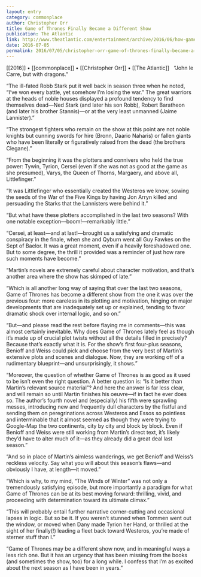 ```yaml
---
layout: entry
category: commonplace
author: Christopher Orr
title: Game of Thrones Finally Became a Different Show
publication: The Atlantic
link: http://www.theatlantic.com/entertainment/archive/2016/06/how-game-of-thrones-became-a-different-show/489305/
date: 2016-07-05
permalink: 2016/07/05/christopher-orr-game-of-thrones-finally-became-a-different-show
---
```


[[2016]] • [[commonplace]] • [[Christopher Orr]] • [[The Atlantic]]
 
“John le Carre, but with dragons.”

“The ill-fated Robb Stark put it well back in season three when he noted, “I’ve won every battle, yet somehow I’m losing the war.” The great warriors at the heads of noble houses displayed a profound tendency to find themselves dead—Ned Stark (and later his son Robb), Robert Baratheon (and later his brother Stannis)—or at the very least unmanned (Jaime Lannister).”

“The strongest fighters who remain on the show at this point are not noble knights but cunning swords for hire (Bronn, Daario Naharis) or fallen giants who have been literally or figuratively raised from the dead (the brothers Clegane).”

“From the beginning it was the plotters and connivers who held the true power: Tywin, Tyrion, Cersei (even if she was not as good at the game as she presumed), Varys, the Queen of Thorns, Margaery, and above all, Littlefinger.”

“It was Littlefinger who essentially created the Westeros we know, sowing the seeds of the War of the Five Kings by having Jon Arryn killed and persuading the Starks that the Lannisters were behind it.”

“But what have these plotters accomplished in the last two seasons? With one notable exception—boom!—remarkably little.”

“Cersei, at least—and at last!—brought us a satisfying and dramatic conspiracy in the finale, when she and Qyburn went all Guy Fawkes on the Sept of Baelor. It was a great moment, even if a heavily foreshadowed one. But to some degree, the thrill it provided was a reminder of just how rare such moments have become.”

“Martin’s novels are extremely careful about character motivation, and that’s another area where the show has skimped of late.”

“Which is all another long way of saying that over the last two seasons, Game of Thrones has become a different show from the one it was over the previous four: more careless in its plotting and motivation, hinging on major developments that are inadequately set up or explained, tending to favor dramatic shock over internal logic, and so on.”

“But—and please read the rest before flaying me in comments—this was almost certainly inevitable. Why does Game of Thrones lately feel as though it’s made up of crucial plot twists without all the details filled in precisely? Because that’s exactly what it is. For the show’s first four-plus seasons, Benioff and Weiss could pick and choose from the very best of Martin’s extensive plots and scenes and dialogue. Now, they are working off of a rudimentary blueprint—and unsurprisingly, it shows.”

“Moreover, the question of whether Game of Thrones is as good as it used to be isn’t even the right question. A better question is: “Is it better than Martin’s relevant source material”? And here the answer is far less clear, and will remain so until Martin finishes his oeuvre—if in fact he ever does so. The author’s fourth novel and (especially) his fifth were sprawling messes, introducing new and frequently dull characters by the fistful and sending them on peregrinations across Westeros and Essos so pointless and interminable that it almost seemed as though they were trying to Google-Map the two continents, city by city and block by block. Even if Benioff and Weiss were still working from Martin’s direct text, it’s likely they’d have to alter much of it—as they already did a great deal last season.”

“And so in place of Martin’s aimless wanderings, we get Benioff and Weiss’s reckless velocity. Say what you will about this season’s flaws—and obviously I have, at length—it moved.”

“Which is why, to my mind, “The Winds of Winter” was not only a tremendously satisfying episode, but more importantly a paradigm for what Game of Thrones can be at its best moving forward: thrilling, vivid, and proceeding with determination toward its ultimate climax.”

“This will probably entail further narrative corner-cutting and occasional lapses in logic. But so be it. If you weren’t stunned when Tommen went out the window, or moved when Dany made Tyrion her Hand, or thrilled at the sight of her finally(!) leading a fleet back toward Westeros, you’re made of sterner stuff than I.”

“Game of Thrones may be a different show now, and in meaningful ways a less rich one. But it has an urgency that has been missing from the books (and sometimes the show, too) for a long while. I confess that I’m as excited about the next season as I have been in years.”

